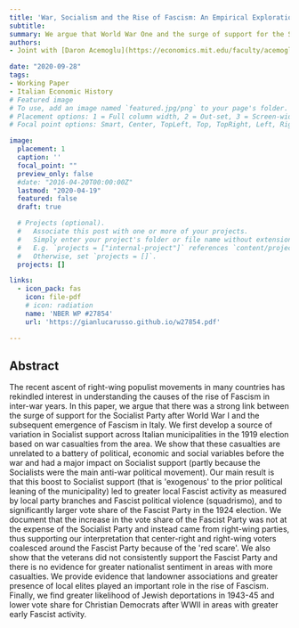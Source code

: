 ```yaml
---
title: 'War, Socialism and the Rise of Fascism: An Empirical Exploration'
subtitle:
summary: We argue that World War One and the surge of support for the Socialist party have a lot to do with the rise of Fascism in Italy
authors:
- Joint with [Daron Acemoglu](https://economics.mit.edu/faculty/acemoglu), [Giuseppe De Feo](https://www2.le.ac.uk/departments/business/people/academic/giuseppe-de-feo) and [Giacomo De Luca](https://sites.google.com/a/york.ac.uk/deluca/)

date: "2020-09-28"
tags:
- Working Paper
- Italian Economic History
# Featured image
# To use, add an image named `featured.jpg/png` to your page's folder.
# Placement options: 1 = Full column width, 2 = Out-set, 3 = Screen-width
# Focal point options: Smart, Center, TopLeft, Top, TopRight, Left, Right, BottomLeft, Bottom, BottomRight

image:
  placement: 1
  caption: ''
  focal_point: ""
  preview_only: false
  #date: "2016-04-20T00:00:00Z"
  lastmod: "2020-04-19"
  featured: false
  draft: true

  # Projects (optional).
  #   Associate this post with one or more of your projects.
  #   Simply enter your project's folder or file name without extension.
  #   E.g. `projects = ["internal-project"]` references `content/project/deep-learning/index.md`.
  #   Otherwise, set `projects = []`.
  projects: []

links:
  - icon_pack: fas
    icon: file-pdf
    # icon: radiation
    name: 'NBER WP #27854'
    url: 'https://gianlucarusso.github.io/w27854.pdf'

---
```


## Abstract

The recent ascent of right-wing populist movements in many countries has rekindled interest in understanding the causes of the rise of Fascism in
inter-war years. In this paper, we argue that there was a strong link
between the surge of support for the Socialist Party after World War I and
the subsequent emergence of Fascism in Italy. We first develop a source of
variation in Socialist support across Italian municipalities in the 1919
election based on war casualties from the area. We show that these
casualties are unrelated to a battery of political, economic and social
variables before the war and had a major impact on Socialist support (partly
because the Socialists were the main anti-war political movement). Our main
result is that this boost to Socialist support (that is 'exogenous' to the prior political leaning of the municipality) led to greater local Fascist activity as measured by local party branches and Fascist political violence (squadrismo), and to significantly larger vote share of the Fascist Party in the 1924 election. We document that the increase in the vote share of the Fascist Party was not
at the expense of the Socialist Party and instead came from right-wing
parties, thus supporting our interpretation that center-right and right-wing
voters coalesced around the Fascist Party because of the 'red scare'. We also show that the veterans did not consistently support the Fascist Party and there is no evidence for greater nationalist sentiment in areas with more casualties. We provide evidence that landowner associations and greater presence of local elites played an important role in the rise of Fascism. Finally, we find greater likelihood of Jewish deportations in 1943-45 and lower vote share for Christian Democrats after WWII in areas with greater early Fascist activity.
